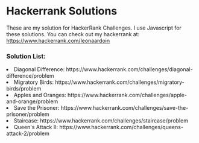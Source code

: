 <h1>Hackerrank Solutions</h1>

These are my solution for HackerRank Challenges. I use Javascript for these solutions. You can check out my hackerrank at:
https://www.hackerrank.com/leonaardoin

<h3>Solution List:</h3>
<li>Diagonal Difference: https://www.hackerrank.com/challenges/diagonal-difference/problem</li>
<li>Migratory Birds: https://www.hackerrank.com/challenges/migratory-birds/problem </li>
<li>Apples and Oranges: https://www.hackerrank.com/challenges/apple-and-orange/problem</li>
<li>Save the Prisoner: https://www.hackerrank.com/challenges/save-the-prisoner/problem </li>
<li>Staircase: https://www.hackerrank.com/challenges/staircase/problem </li>
<li>Queen's Attack II: https://www.hackerrank.com/challenges/queens-attack-2/problem </li>
